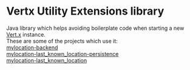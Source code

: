 # Vertx Utility Extensions library
  
Java library which helps avoiding boilerplate code when starting a new [Vert.x](https://vertx.io/) instance.  
These are some of the projects which use it:  
[mylocation-backend](https://github.com/VictorGil/mylocation-backend)  
[mylocation-last_known_location-persistence](https://github.com/VictorGil/mylocation-last_known_location-persistence)  
[mylocation-last_known_location](https://github.com/VictorGil/mylocation-last_known_location)  
